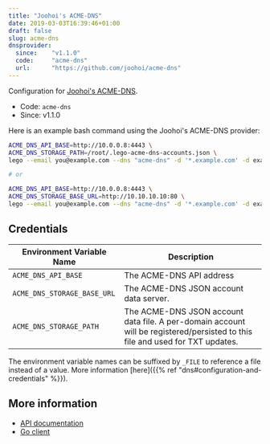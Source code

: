 ```yaml
---
title: "Joohoi's ACME-DNS"
date: 2019-03-03T16:39:46+01:00
draft: false
slug: acme-dns
dnsprovider:
  since:    "v1.1.0"
  code:     "acme-dns"
  url:      "https://github.com/joohoi/acme-dns"
---
```


<!-- THIS DOCUMENTATION IS AUTO-GENERATED. PLEASE DO NOT EDIT. -->
<!-- providers/dns/acmedns/acmedns.toml -->
<!-- THIS DOCUMENTATION IS AUTO-GENERATED. PLEASE DO NOT EDIT. -->


Configuration for [Joohoi's ACME-DNS](https://github.com/joohoi/acme-dns).


<!--more-->

- Code: `acme-dns`
- Since: v1.1.0


Here is an example bash command using the Joohoi's ACME-DNS provider:

```bash
ACME_DNS_API_BASE=http://10.0.0.8:4443 \
ACME_DNS_STORAGE_PATH=/root/.lego-acme-dns-accounts.json \
lego --email you@example.com --dns "acme-dns" -d '*.example.com' -d example.com run

# or

ACME_DNS_API_BASE=http://10.0.0.8:4443 \
ACME_DNS_STORAGE_BASE_URL=http://10.10.10.10:80 \
lego --email you@example.com --dns "acme-dns" -d '*.example.com' -d example.com run
```




## Credentials

| Environment Variable Name | Description |
|-----------------------|-------------|
| `ACME_DNS_API_BASE` | The ACME-DNS API address |
| `ACME_DNS_STORAGE_BASE_URL` | The ACME-DNS JSON account data server. |
| `ACME_DNS_STORAGE_PATH` | The ACME-DNS JSON account data file. A per-domain account will be registered/persisted to this file and used for TXT updates. |

The environment variable names can be suffixed by `_FILE` to reference a file instead of a value.
More information [here]({{% ref "dns#configuration-and-credentials" %}}).






## More information

- [API documentation](https://github.com/joohoi/acme-dns#api)
- [Go client](https://github.com/nrdcg/goacmedns)

<!-- THIS DOCUMENTATION IS AUTO-GENERATED. PLEASE DO NOT EDIT. -->
<!-- providers/dns/acmedns/acmedns.toml -->
<!-- THIS DOCUMENTATION IS AUTO-GENERATED. PLEASE DO NOT EDIT. -->
